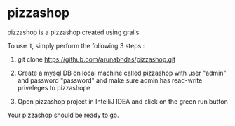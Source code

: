 pizzashop
=========

pizzashop is a pizzashop created using grails

To use it, simply perform the following 3 steps :

1) git clone https://github.com/arunabhdas/pizzashop.git

2) Create a mysql DB on local machine called pizzashop with user "admin" and password "password" and make sure admin has read-write priveleges to pizzashope

3) Open pizzashop project in IntelliJ IDEA and click on the green run button

Your pizzashop should be ready to go.

